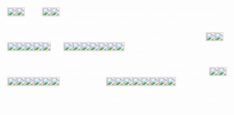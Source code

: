 <h1>&nbsp;</h1>
<p><span style="color: #ffffff;"><img class="emoji" src="https://github.githubassets.com/images/icons/emoji/unicode/1f1e7-1f1f7.png" alt="brazil" width="20" height="20" /><img class="emoji" src="https://github.githubassets.com/images/icons/emoji/unicode/1f1f5-1f1f9.png" alt="portugal" width="20" height="20" />PT/BR<img class="emoji" src="https://github.githubassets.com/images/icons/emoji/unicode/1f1e7-1f1f7.png" alt="brazil" width="20" height="20" /><img class="emoji" src="https://github.githubassets.com/images/icons/emoji/unicode/1f1f5-1f1f9.png" alt="portugal" width="20" height="20" /> Estou com esse projeto para come&ccedil;ar na programa&ccedil;&atilde;o, espero que gostem, no momento &eacute; uma MULTITOOL, caso eu mude irei mudar o projeto tamb&eacute;m ;) (n&atilde;o irei me responsabilizar pelo mau uso da ferramenta, apenas a programei e n&atilde;o mandei usarem para o "mal".) <img class="emoji" src="https://github.githubassets.com/images/icons/emoji/unicode/1f1fa-1f1f8.png" alt="us" width="20" height="20" /><img class="emoji" src="https://github.githubassets.com/images/icons/emoji/unicode/1f1e8-1f1e6.png" alt="canada" width="20" height="20" /><img class="emoji" src="https://github.githubassets.com/images/icons/emoji/unicode/1f1ec-1f1fe.png" alt="guyana" width="20" height="20" /><img class="emoji" src="https://github.githubassets.com/images/icons/emoji/unicode/1f1e7-1f1f8.png" alt="bahamas" width="20" height="20" /><img class="emoji" src="https://github.githubassets.com/images/icons/emoji/unicode/1f1e7-1f1e7.png" alt="barbados" width="20" height="20" /><img class="emoji" src="https://github.githubassets.com/images/icons/emoji/unicode/1f1e9-1f1f4.png" alt="dominican_republic" width="20" height="20" /><img class="emoji" src="https://github.githubassets.com/images/icons/emoji/unicode/1f1e9-1f1f2.png" alt="dominica" width="20" height="20" />ENG<img class="emoji" src="https://github.githubassets.com/images/icons/emoji/unicode/1f1fa-1f1f8.png" alt="us" width="20" height="20" /><img class="emoji" src="https://github.githubassets.com/images/icons/emoji/unicode/1f1e8-1f1e6.png" alt="canada" width="20" height="20" /><img class="emoji" src="https://github.githubassets.com/images/icons/emoji/unicode/1f1ec-1f1fe.png" alt="guyana" width="20" height="20" /><img class="emoji" src="https://github.githubassets.com/images/icons/emoji/unicode/1f1e7-1f1f8.png" alt="bahamas" width="20" height="20" /><img class="emoji" src="https://github.githubassets.com/images/icons/emoji/unicode/1f1e7-1f1e7.png" alt="barbados" width="20" height="20" /><img class="emoji" src="https://github.githubassets.com/images/icons/emoji/unicode/1f1e9-1f1f4.png" alt="dominican_republic" width="20" height="20" /><img class="emoji" src="https://github.githubassets.com/images/icons/emoji/unicode/1f1e9-1f1f2.png" alt="dominica" width="20" height="20" /> I'm with this project to start in the programming, I hope you like it, at the moment it's a MULTITOOL, in case I change it I will change the project too ;) (I won't be responsible for the bad use of the tool, I just programmed it and didn't have it used for "evil"). <img class="emoji" src="https://github.githubassets.com/images/icons/emoji/unicode/1f1f8-1f1e6.png" alt="saudi_arabia" width="20" height="20" /><img class="emoji" src="https://github.githubassets.com/images/icons/emoji/unicode/1f1e9-1f1ff.png" alt="algeria" width="20" height="20" /><img class="emoji" src="https://github.githubassets.com/images/icons/emoji/unicode/1f1e7-1f1ed.png" alt="bahrain" width="20" height="20" /><img class="emoji" src="https://github.githubassets.com/images/icons/emoji/unicode/1f1f6-1f1e6.png" alt="qatar" width="20" height="20" /><img class="emoji" src="https://github.githubassets.com/images/icons/emoji/unicode/1f1f9-1f1e9.png" alt="chad" width="20" height="20" /><img class="emoji" src="https://github.githubassets.com/images/icons/emoji/unicode/1f1f0-1f1f2.png" alt="comoros" width="20" height="20" /><img class="emoji" src="https://github.githubassets.com/images/icons/emoji/unicode/1f1ea-1f1ec.png" alt="egypt" width="20" height="20" /><img class="emoji" src="https://github.githubassets.com/images/icons/emoji/unicode/1f1ea-1f1f7.png" alt="eritrea" width="20" height="20" />AR/IRAQ/EGYPT<img class="emoji" src="https://github.githubassets.com/images/icons/emoji/unicode/1f1f8-1f1e6.png" alt="saudi_arabia" width="20" height="20" /><img class="emoji" src="https://github.githubassets.com/images/icons/emoji/unicode/1f1e9-1f1ff.png" alt="algeria" width="20" height="20" /><img class="emoji" src="https://github.githubassets.com/images/icons/emoji/unicode/1f1e7-1f1ed.png" alt="bahrain" width="20" height="20" /><img class="emoji" src="https://github.githubassets.com/images/icons/emoji/unicode/1f1f6-1f1e6.png" alt="qatar" width="20" height="20" /><img class="emoji" src="https://github.githubassets.com/images/icons/emoji/unicode/1f1f9-1f1e9.png" alt="chad" width="20" height="20" /><img class="emoji" src="https://github.githubassets.com/images/icons/emoji/unicode/1f1f0-1f1f2.png" alt="comoros" width="20" height="20" /><img class="emoji" src="https://github.githubassets.com/images/icons/emoji/unicode/1f1ea-1f1ec.png" alt="egypt" width="20" height="20" /><img class="emoji" src="https://github.githubassets.com/images/icons/emoji/unicode/1f1ea-1f1f7.png" alt="eritrea" width="20" height="20" /> لدي هذا المشروع لبدء البرمجة ، وآمل أن يعجبك ، في الوقت الحالي هو أداة متعددة ، إذا قمت بالتغيير فسوف أغير المشروع أيضًا ؛) (لن أكون مسؤولاً عن إساءة استخدام الأداة ، لقد برمجتها للتو ولم أستخدمها في "الشر").</span></p
![enter image description here](https://terminalroot.com.br/assets/img/distros/blackarch.jpg)
